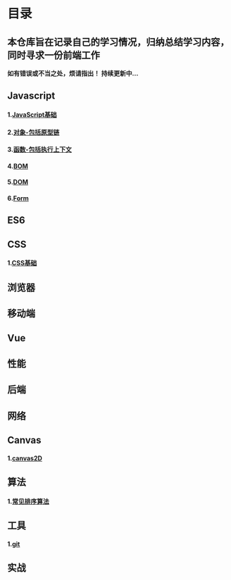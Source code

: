 # 目录

## 本仓库旨在记录自己的学习情况，归纳总结学习内容，同时寻求一份前端工作
**如有错误或不当之处，烦请指出！ 持续更新中...**  

## Javascript
#### 1.[JavaScript基础](https://github.com/ConstancePeng/readingNotes/blob/master/javascript/javascript%E5%9F%BA%E7%A1%80.md)
#### 2.[对象-包括原型链](https://github.com/ConstancePeng/readingNotes/blob/master/javascript/%E5%AF%B9%E8%B1%A1.md)
#### 3.[函数-包括执行上下文](https://github.com/ConstancePeng/readingNotes/blob/master/javascript/%E5%87%BD%E6%95%B0.md)
#### 4.[BOM](https://github.com/ConstancePeng/readingNotes/blob/master/javascript/BOM.md)
#### 5.[DOM](https://github.com/ConstancePeng/readingNotes/blob/master/javascript/DOM.md)
#### 6.[Form](https://github.com/ConstancePeng/readingNotes/blob/master/javascript/Form.md)

## ES6

## CSS
#### 1.[CSS基础](https://github.com/ConstancePeng/readingNotes/blob/master/css/css%E5%9F%BA%E7%A1%80.md)

## 浏览器

## 移动端

## Vue

## 性能

## 后端

## 网络
## Canvas
#### 1.[canvas2D](https://github.com/ConstancePeng/readingNotes/blob/master/canvas/canvas2D.md)
## 算法
#### 1.[常见排序算法](https://github.com/ConstancePeng/readingNotes/blob/master/algorithms/%E5%B8%B8%E8%A7%81%E6%8E%92%E5%BA%8F%E7%AE%97%E6%B3%95.md)

## 工具
#### 1.[git](https://github.com/ConstancePeng/readingNotes/blob/master/tools/git.md)

## 实战

